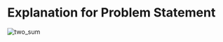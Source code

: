 # Explanation for Problem Statement
![two_sum](https://user-images.githubusercontent.com/54584388/218623110-88f04b66-eba7-444f-8765-3fa64900061c.png)
